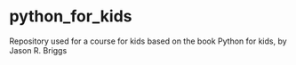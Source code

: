 # python_for_kids
Repository used for a course for kids based on the book Python for kids, by Jason R. Briggs
